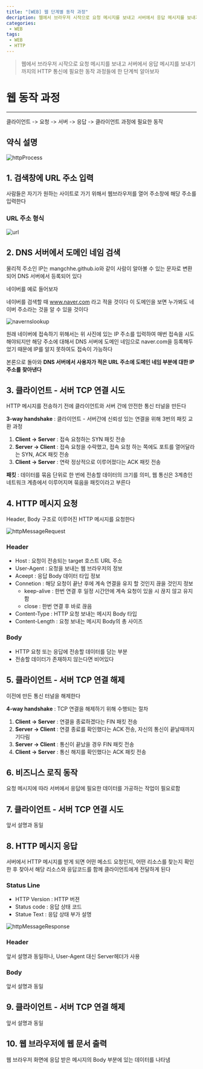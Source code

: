 ```yaml
---
title: "[WEB] 웹 단계별 동작 과정"
decription: 웹에서 브라우저 시작으로 요청 메시지를 보내고 서버에서 응답 메시지를 보내기까지의 HTTP 통신에 필요한 동작 과정들에 한 단계씩 알아보자
categories:
 - WEB
tags:
 - WEB
 - HTTP
---
```


> 웹에서 브라우저 시작으로 요청 메시지를 보내고 서버에서 응답 메시지를 보내기까지의 HTTP 통신에 필요한 동작 과정들에 한 단계씩 알아보자

# 웹 동작 과정

<hr>

클라이언트 -> 요청 -> 서버 -> 응답 -> 클라이언트 과정에 필요한 동작

## 약식 설명

![httpProcess](/assets/postImages/HttpActionProcess/httpProcess.jpg)

## 1. 검색창에 URL 주소 입력

사람들은 자기가 원하는 사이트로 가기 위해서 웹브라우저를 열어 주소창에 해당 주소를 입력한다

### URL 주소 형식

![url](/assets/postImages/HttpActionProcess/url.PNG)

## 2. DNS 서버에서 도메인 네임 검색

물리적 주소인 IP는 mangchhe.github.io와 같이 사람이 알아볼 수 있는 문자로 변환되어 DNS 서버에서 등록되어 있다

네이버를 예로 들어보자

네이버를 검색할 때 www.naver.com 라고 적을 것이다 이 도메인을 보면 누가봐도 네이버 주소라는 것을 알 수 있을 것이다

![navernslookup](/assets/postImages/HttpActionProcess/navernslookup.PNG)

원래 네이버에 접속하기 위해서는 위 사진에 있는 IP 주소를 입력하여 매번 접속을 시도해야되지만 해당 주소에 대해서 DNS 서버에 도메인 네임으로 naver.com을 등록해두었기 때문에 IP를 알지 못하여도 접속이 가능하다

본론으로 돌아와 **DNS 서버에서 사용자가 적은 URL 주소에 도메인 네임 부분에 대한 IP 주소를 찾아낸다**

## 3. 클라이언트 - 서버 TCP 연결 시도

HTTP 메시지를 전송하기 전에 클라이언트와 서버 간에 안전한 통신 터널을 만든다

**3-way handshake** : 클라이언트 - 서버간에 신뢰성 있는 연결을 위해 3번의 패킷 교환 과정

1. **Client -> Server** : 접속 요청하는 SYN 패킷 전송
2. **Server -> Client** : 접속 요청을 수락했고, 접속 요청 하는 쪽에도 포트를 열어달라는 SYN, ACK 패킷 전송
3. **Client -> Server** : 연락 정상적으로 이루어졌다는 ACK 패킷 전송

**패킷** : 데이터를 묶음 단위로 한 번에 전송할 데이터의 크기를 의미, 웹 통신은 3계층인 네트워크 계층에서 이루어지며 묶음을 패킷이라고 부른다

## 4. HTTP 메시지 요청

Header, Body 구조로 이루어진 HTTP 메시지를 요청한다

![httpMessageRequest](/assets/postImages/HttpActionProcess/httpMessageRequest.PNG)

### Header

- Host : 요청이 전송되는 target 호스트 URL 주소
- User-Agent : 요청을 보내는 웹 브라우저의 정보
- Aceept : 응답 Body 데이터 타입 정보
- Connetion : 해당 요청이 끝난 후에 계속 연결을 유지 할 것인지 끊을 것인지 정보
  - keep-alive : 한번 연결 후 일정 시간안에 계속 요청이 있을 시 끊지 않고 유지함
  - close : 한번 연결 후 바로 끊음
- Content-Type : HTTP 요청 보내는 메시지 Body 타입
- Content-Length : 요청 보내는 메시지 Body의 총 사이즈

### Body

- HTTP 요청 또는 응답에 전송할 데이터를 담는 부분
- 전송할 데이터가 존재하지 않는다면 비어있다

## 5. 클라이언트 - 서버 TCP 연결 해제

이전에 만든 통신 터널을 해제한다

**4-way handshake** : TCP 연결을 해제하기 위해 수행되는 절차

1. **Client -> Server** : 연결을 종료하겠다는 FIN 패킷 전송
2. **Server -> Client** : 연결 종료를 확인했다는 ACK 전송, 자신의 통신이 끝날때까지 기다림
3. **Server -> Client** : 통신이 끝났을 경우 FIN 패킷 전송
4. **Client -> Server** : 통신 해지를 확인했다는 ACK 패킷 전송

## 6. 비즈니스 로직 동작

요청 메시지에 따라 서버에서 응답에 필요한 데이터를 가공하는 작업이 필요로함

## 7. 클라이언트 - 서버 TCP 연결 시도

앞서 설명과 동일

## 8. HTTP 메시지 응답

서버에서 HTTP 메시지를 받게 되면 어떤 메소드 요청인지, 어떤 리소스를 찾는지 확인한 후 찾아서 해당 리소스와 응답코드를 함께 클라이언트에게 전달하게 된다

### Status Line

- HTTP Version : HTTP 버젼
- Status code : 응답 상태 코드
- Statue Text : 응답 상태 부가 설명

![httpMessageResponse](/assets/postImages/HttpActionProcess/httpMessageResponse.PNG)

### Header

앞서 설명과 동일하나, User-Agent 대신 Server헤더가 사용

### Body

앞서 설명과 동일

## 9. 클라이언트 - 서버 TCP 연결 해제

앞서 설명과 동일

## 10. 웹 브라우저에 웹 문서 출력

웹 브라우저 화면에 응답 받은 메시지의 Body 부분에 있는 데이터를 나타냄
